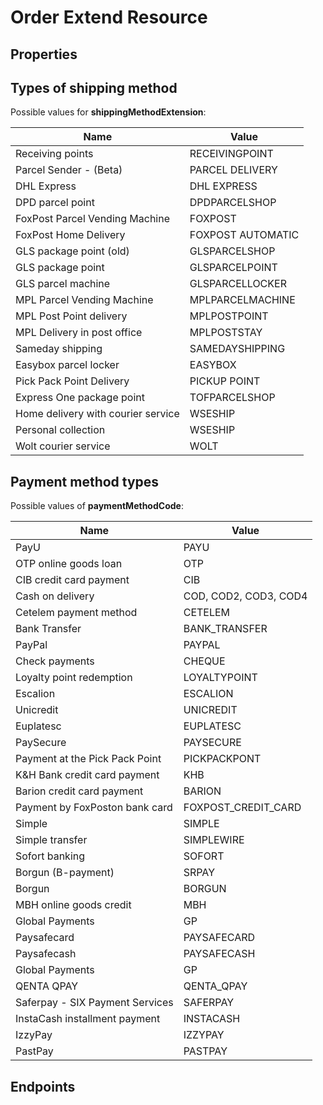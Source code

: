 # Order Extend Resource


## Properties

<ResourceProperties :resource="'order_extend'" :lang="'en'"/>

## Types of shipping method

Possible values for **shippingMethodExtension**:

| Name                               | Value              |
|------------------------------------|--------------------|
| Receiving points                   | RECEIVINGPOINT     |
| Parcel Sender - (Beta)             | PARCEL DELIVERY    |
| DHL Express                        | DHL EXPRESS        |
| DPD parcel point                   | DPDPARCELSHOP      |
| FoxPost Parcel Vending Machine     | FOXPOST            |
| FoxPost Home Delivery              | FOXPOST AUTOMATIC  |
| GLS package point (old)            | GLSPARCELSHOP      |
| GLS package point                  | GLSPARCELPOINT     |
| GLS parcel machine                 | GLSPARCELLOCKER    |
| MPL Parcel Vending Machine         | MPLPARCELMACHINE   |
| MPL Post Point delivery           | MPLPOSTPOINT       |
| MPL Delivery in post office        | MPLPOSTSTAY        |
| Sameday shipping                   | SAMEDAYSHIPPING    |
| Easybox parcel locker              | EASYBOX            |
| Pick Pack Point Delivery           | PICKUP POINT       |
| Express One package point          | TOFPARCELSHOP      |
| Home delivery with courier service | WSESHIP            |
| Personal collection                | WSESHIP            |
| Wolt courier service               | WOLT               |

## Payment method types

Possible values of **paymentMethodCode**:

| Name                            | Value                 |
|---------------------------------|-----------------------|
| PayU                            | PAYU                  |
| OTP online goods loan           | OTP                   |
| CIB credit card payment         | CIB                   |
| Cash on delivery                | COD, COD2, COD3, COD4 |
| Cetelem payment method          | CETELEM               |
| Bank Transfer                   | BANK_TRANSFER         |
| PayPal                          | PAYPAL                |
| Check payments                  | CHEQUE                |
| Loyalty point redemption        | LOYALTYPOINT          |
| Escalion                        | ESCALION              |
| Unicredit                       | UNICREDIT             |
| Euplatesc                       | EUPLATESC             |
| PaySecure                       | PAYSECURE             |
| Payment at the Pick Pack Point  | PICKPACKPONT          |
| K&H Bank credit card payment    | KHB                   |
| Barion credit card payment      | BARION                |
| Payment by FoxPoston bank card  | FOXPOST_CREDIT_CARD   |
| Simple                          | SIMPLE                |
| Simple transfer                 | SIMPLEWIRE            |
| Sofort banking                  | SOFORT                |
| Borgun (B-payment)              | SRPAY                 |
| Borgun                          | BORGUN                |
| MBH online goods credit         | MBH                   |
| Global Payments                 | GP                    |
| Paysafecard                     | PAYSAFECARD           |
| Paysafecash                     | PAYSAFECASH           |
| Global Payments                 | GP                    |
| QENTA QPAY                      | QENTA_QPAY            |
| Saferpay - SIX Payment Services | SAFERPAY              |
| InstaCash installment payment   | INSTACASH             |
| IzzyPay                         | IZZYPAY               |
| PastPay                         | PASTPAY               |

## Endpoints

[//]: <> (GET ENDPOINT)
<ResourceEndpoint :resource="'order_extend'" :endpoint="'get'" :lang="'en'">

<template v-slot:responseJSON>

<<< @/docs/fixtures/api/order_extend/response/json/get_id.json

</template>

<template v-slot:responseXML>

<<< @/docs/fixtures/api/order_extend/response/xml/get_id.xml

</template>

</ResourceEndpoint>

[//]: <> (GETCOLLECTION ENDPOINT)
<ResourceEndpoint :resource="'order_extend'" :endpoint="'getCollection'" :lang="'en'">

<template v-slot:responseJSON>

<<< @/docs/fixtures/api/order_extend/response/json/get_page.json

</template>

<template v-slot:responseXML>

<<< @/docs/fixtures/api/order_extend/response/xml/get_page.xml

</template>

</ResourceEndpoint>
